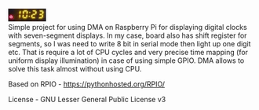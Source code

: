 ![](pic.jpg?raw=true)  
Simple project for using DMA on Raspberry Pi for displaying digital clocks with seven-segment displays. In my case, board also has shift register for segments, so I was need to write 8 bit in serial mode then light up one digit etc. That is require a lot of CPU cycles and very precise time mapping (for uniform display illumination) in case of using simple GPIO. DMA allows to solve this task almost without using CPU.  

Based on RPIO - https://pythonhosted.org/RPIO/  

License - GNU Lesser General Public License v3
